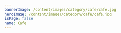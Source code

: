 ```yaml
---
bannerImage: /content/images/category/cafe/cafe.jpg
heroImage: /content/images/category/cafe/cafe.jpg
isPage: false
name: Cafe
---
```

